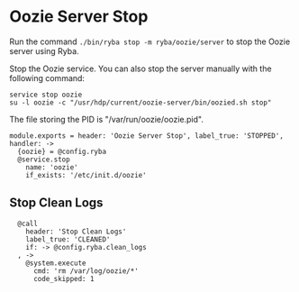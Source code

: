 
# Oozie Server Stop

Run the command `./bin/ryba stop -m ryba/oozie/server` to stop the Oozie
server using Ryba.

Stop the Oozie service. You can also stop the server manually with the
following command:

```
service stop oozie
su -l oozie -c "/usr/hdp/current/oozie-server/bin/oozied.sh stop"
```

The file storing the PID is "/var/run/oozie/oozie.pid".

    module.exports = header: 'Oozie Server Stop', label_true: 'STOPPED', handler: ->
      {oozie} = @config.ryba
      @service.stop
        name: 'oozie'
        if_exists: '/etc/init.d/oozie'

## Stop Clean Logs

      @call
        header: 'Stop Clean Logs'
        label_true: 'CLEANED'
        if: -> @config.ryba.clean_logs
      , ->
        @system.execute
          cmd: 'rm /var/log/oozie/*'
          code_skipped: 1
